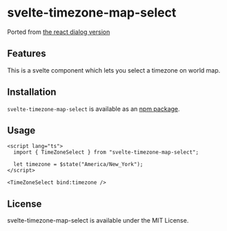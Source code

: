 # svelte-timezone-map-select

Ported from [the react dialog version](https://gitlab.com/kmiyashita/react-timezone-map-select)

## Features

This is a svelte component which lets you select a timezone on world map.

## Installation

`svelte-timezone-map-select` is available as an [npm package](https://www.npmjs.com/package/react-timezone-map-select).

## Usage

```svelte
<script lang="ts">
  import { TimeZoneSelect } from "svelte-timezone-map-select";

  let timezone = $state("America/New_York");
</script>

<TimeZoneSelect bind:timezone />
```

## License

svelte-timezone-map-select is available under the MIT License.
